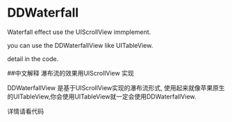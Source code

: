 # DDWaterfall
Waterfall effect use the UIScrollView immplement.

you can use the DDWaterfallView like UITableView.

detail in the code.

##中文解释
瀑布流的效果用UIScrollView 实现

DDWaterfallView 是基于UIScrollView实现的瀑布流形式,
使用起来就像苹果原生的UITableView,你会使用UITableView就一定会使用DDWaterfallView.

详情请看代码
